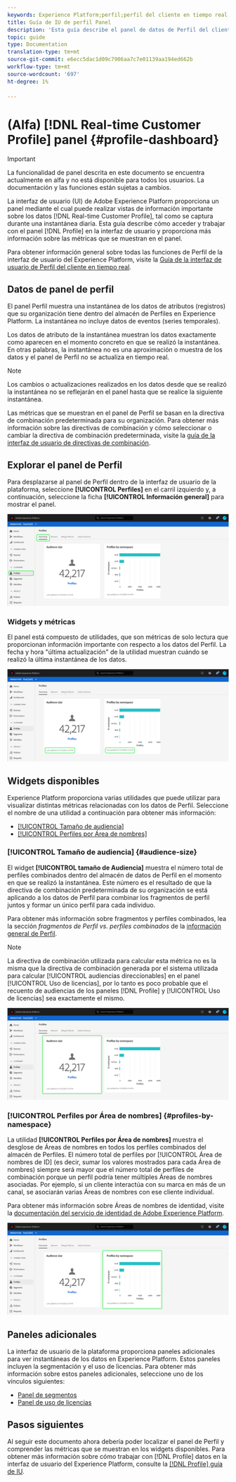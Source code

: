 ```yaml
---
keywords: Experience Platform;perfil;perfil del cliente en tiempo real;interfaz de usuario;IU;personalización;panel de perfil;panel
title: Guía de IU de perfil Panel
description: 'Esta guía describe el panel de datos de Perfil del cliente en tiempo real disponible en la interfaz de usuario de Adobe Experience Platform. '
topic: guide
type: Documentation
translation-type: tm+mt
source-git-commit: e6ecc5dac1d09c7906aa7c7e01139aa194ed662b
workflow-type: tm+mt
source-wordcount: '697'
ht-degree: 1%

---
```



# (Alfa) [!DNL Real-time Customer Profile] panel {#profile-dashboard}

>[!IMPORTANT]
>
>La funcionalidad de panel descrita en este documento se encuentra actualmente en alfa y no está disponible para todos los usuarios. La documentación y las funciones están sujetas a cambios.

La interfaz de usuario (UI) de Adobe Experience Platform proporciona un panel mediante el cual puede realizar vistas de información importante sobre los datos [!DNL Real-time Customer Profile], tal como se captura durante una instantánea diaria. Esta guía describe cómo acceder y trabajar con el panel [!DNL Profile] en la interfaz de usuario y proporciona más información sobre las métricas que se muestran en el panel.

Para obtener información general sobre todas las funciones de Perfil de la interfaz de usuario del Experience Platform, visite la [Guía de la interfaz de usuario de Perfil del cliente en tiempo real](user-guide.md).

## Datos de panel de perfil

El panel Perfil muestra una instantánea de los datos de atributos (registros) que su organización tiene dentro del almacén de Perfiles en Experience Platform. La instantánea no incluye datos de eventos (series temporales).

Los datos de atributo de la instantánea muestran los datos exactamente como aparecen en el momento concreto en que se realizó la instantánea. En otras palabras, la instantánea no es una aproximación o muestra de los datos y el panel de Perfil no se actualiza en tiempo real.

>[!NOTE]
>
>Los cambios o actualizaciones realizados en los datos desde que se realizó la instantánea no se reflejarán en el panel hasta que se realice la siguiente instantánea.

Las métricas que se muestran en el panel de Perfil se basan en la directiva de combinación predeterminada para su organización. Para obtener más información sobre las directivas de combinación y cómo seleccionar o cambiar la directiva de combinación predeterminada, visite la [guía de la interfaz de usuario de directivas de combinación](merge-policies.md).

## Explorar el panel de Perfil

Para desplazarse al panel de Perfil dentro de la interfaz de usuario de la plataforma, seleccione **[!UICONTROL Perfiles]** en el carril izquierdo y, a continuación, seleccione la ficha **[!UICONTROL Información general]** para mostrar el panel.

![](../images/profile-dashboard/dashboard-overview.png)

### Widgets y métricas

El panel está compuesto de utilidades, que son métricas de solo lectura que proporcionan información importante con respecto a los datos del Perfil. La fecha y hora &quot;última actualización&quot; de la utilidad muestran cuándo se realizó la última instantánea de los datos.

![](../images/profile-dashboard/dashboard-timestamp.png)

## Widgets disponibles

Experience Platform proporciona varias utilidades que puede utilizar para visualizar distintas métricas relacionadas con los datos de Perfil. Seleccione el nombre de una utilidad a continuación para obtener más información:

* [[!UICONTROL Tamaño de audiencia]](#audience-size)
* [[!UICONTROL Perfiles por Área de nombres]](#profiles-by-namespace)

### [!UICONTROL Tamaño de audiencia] {#audience-size}

El widget **[!UICONTROL tamaño de Audiencia]** muestra el número total de perfiles combinados dentro del almacén de datos de Perfil en el momento en que se realizó la instantánea. Este número es el resultado de que la directiva de combinación predeterminada de su organización se está aplicando a los datos de Perfil para combinar los fragmentos de perfil juntos y formar un único perfil para cada individuo.

Para obtener más información sobre fragmentos y perfiles combinados, lea la sección *fragmentos de Perfil vs. perfiles combinados* de la [información general de Perfil](../home.md).

>[!NOTE]
>
>La directiva de combinación utilizada para calcular esta métrica no es la misma que la directiva de combinación generada por el sistema utilizada para calcular [!UICONTROL audiencias direccionables] en el panel [!UICONTROL Uso de licencias], por lo tanto es poco probable que el recuento de audiencias de los paneles [!DNL Profile] y [!UICONTROL Uso de licencias] sea exactamente el mismo.

![](../images/profile-dashboard/audience-size.png)

### [!UICONTROL Perfiles por Área de nombres] {#profiles-by-namespace}

La utilidad **[!UICONTROL Perfiles por Área de nombres]** muestra el desglose de Áreas de nombres en todos los perfiles combinados del almacén de Perfiles. El número total de perfiles por [!UICONTROL Área de nombres de ID] (es decir, sumar los valores mostrados para cada Área de nombres) siempre será mayor que el número total de perfiles de combinación porque un perfil podría tener múltiples Áreas de nombres asociadas. Por ejemplo, si un cliente interactúa con su marca en más de un canal, se asociarán varias Áreas de nombres con ese cliente individual.

Para obtener más información sobre Áreas de nombres de identidad, visite la [documentación del servicio de identidad de Adobe Experience Platform](../../identity-service/home.md).

![](../images/profile-dashboard/profiles-by-namespace.png)

## Paneles adicionales

La interfaz de usuario de la plataforma proporciona paneles adicionales para ver instantáneas de los datos en Experience Platform. Estos paneles incluyen la segmentación y el uso de licencias. Para obtener más información sobre estos paneles adicionales, seleccione uno de los vínculos siguientes:

* [Panel de segmentos](../../segmentation/ui/segment-dashboard.md)
* [Panel de uso de licencias](../../landing/license-usage-dashboard.md)

## Pasos siguientes

Al seguir este documento ahora debería poder localizar el panel de Perfil y comprender las métricas que se muestran en los widgets disponibles. Para obtener más información sobre cómo trabajar con [!DNL Profile] datos en la interfaz de usuario del Experience Platform, consulte la [[!DNL Profile] guía de IU](user-guide.md).